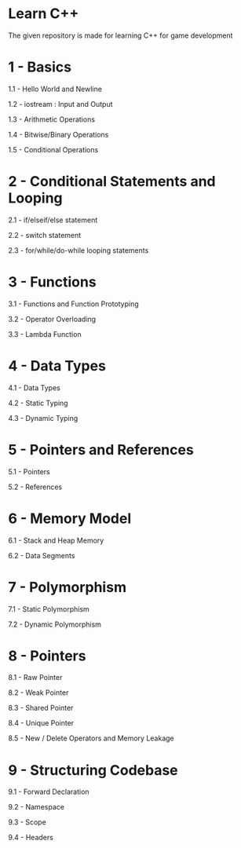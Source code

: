 # Learn C++

The given repository is made for learning C++ for game development


# 1 - Basics 

1.1 - Hello World and Newline

1.2 - iostream : Input and Output

1.3 - Arithmetic Operations

1.4 - Bitwise/Binary Operations 

1.5 - Conditional Operations

# 2 - Conditional Statements and Looping

2.1 - if/elseif/else statement

2.2 - switch statement

2.3 - for/while/do-while looping statements

# 3 - Functions

3.1 - Functions and Function Prototyping

3.2 - Operator Overloading

3.3 - Lambda Function 

# 4 - Data Types

4.1 - Data Types

4.2 - Static Typing

4.3 - Dynamic Typing

# 5 - Pointers and References

5.1 - Pointers

5.2 - References

# 6 - Memory Model

6.1 - Stack and Heap Memory

6.2 - Data Segments

# 7 - Polymorphism

7.1 - Static Polymorphism

7.2 - Dynamic Polymorphism

# 8 - Pointers

8.1 - Raw Pointer

8.2 - Weak Pointer

8.3 - Shared Pointer

8.4 - Unique Pointer

8.5 - New / Delete Operators and Memory Leakage 

# 9 - Structuring Codebase

9.1 - Forward Declaration

9.2 - Namespace

9.3 - Scope

9.4 - Headers